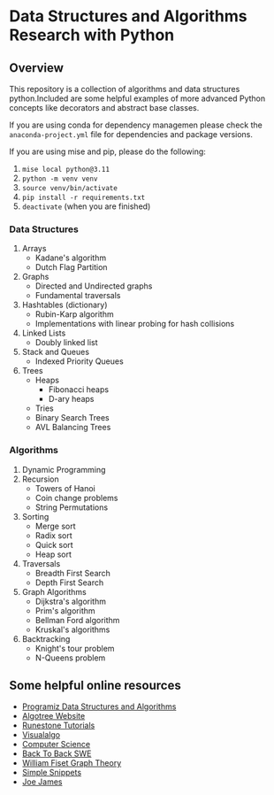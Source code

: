 # Data Structures and Algorithms Research with Python

## Overview

This repository is a collection of algorithms and data structures python.Included are some helpful examples of more advanced Python concepts like decorators and abstract base classes. 

If you are using conda for dependency managemen please check the `anaconda-project.yml` file for dependencies and package versions.

If you are using mise and pip, please do the following: 

1. `mise local python@3.11`
2. `python -m venv venv`
3. `source venv/bin/activate`
4. `pip install -r requirements.txt`
5. `deactivate` (when you are finished)


### Data Structures

1. Arrays
   - Kadane's algorithm
   - Dutch Flag Partition
2. Graphs
   - Directed and Undirected graphs
   - Fundamental traversals
3. Hashtables (dictionary)
   - Rubin-Karp algorithm
   - Implementations with linear probing for hash collisions
4. Linked Lists
   - Doubly linked list
5. Stack and Queues
   - Indexed Priority Queues
6. Trees
   - Heaps
     - Fibonacci heaps
     - D-ary heaps
   - Tries
   - Binary Search Trees
   - AVL Balancing Trees

### Algorithms

1. Dynamic Programming
2. Recursion
   - Towers of Hanoi
   - Coin change problems
   - String Permutations
3. Sorting
   - Merge sort
   - Radix sort
   - Quick sort
   - Heap sort
4. Traversals
   - Breadth First Search
   - Depth First Search
5. Graph Algorithms
   - Dijkstra's algorithm
   - Prim's algorithm
   - Bellman Ford algorithm
   - Kruskal's algorithms
6. Backtracking
   - Knight's tour problem
   - N-Queens problem

## Some helpful online resources

- [Programiz Data Structures and Algorithms](https://www.programiz.com/dsa)
- [Algotree Website](https://algotree.org/)
- [Runestone Tutorials](https://runestone.academy/runestone/books/published/pythonds/index.html)
- [Visualalgo](https://visualgo.net/en)
- [Computer Science](https://www.youtube.com/channel/UCSX3MR0gnKDxyXAyljWzm0Q)
- [Back To Back SWE](https://www.youtube.com/channel/UCmJz2DV1a3yfgrR7GqRtUUA)
- [William Fiset Graph Theory](https://www.youtube.com/user/purpongie)
- [Simple Snippets](https://www.youtube.com/channel/UCRIWTSgd7hGtZhx4RYoASEg)
- [Joe James](https://www.youtube.com/c/joejamesusa)
